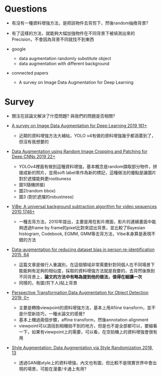 # Questions
* 有沒有一種資料增強方法，是把該物件去背剪下，然後random抽換背景?
* 有了這樣的方法，就能夠大幅加強物件在不同背景下被偵測出來的Precision，不會因為背景不同就找不到東西

* google
  * data augmentation randomly substitute object
  * data augmentation with different background

* connected papers
  * A survey on Image Data Augmentation for Deep Learning 

# Survey
* 關注在該論文解決了什麼問題? 與我們的問題是否相關?

* [A survey on Image Data Augmentation for Deep Learning 2019 161+](https://link.springer.com/article/10.1186/s40537-019-0197-0)
  * 近期的資料增強方法大補帖，YOLO v4有做的資料增強幾乎都涵蓋到了，但沒有我想要的

* [Data Augmentation using Random Image Cropping
and Patching for Deep CNNs 2019 22+](https://arxiv.org/pdf/1811.09030.pdf)

  * YOLOv4裡面有做到這種資料增強，基本概念是random擷取部分物件，拼接成新的照片，並用soft label來作為新的標記，這種做法的優點是讓圖片對於遮擋能夠更rostbuness
  * 圖1(隨機拼接)
  * 圖2(random bbox)
  * 圖3 (對於遮擋的robustness)

* [ViBe: A universal background subtraction algorithm
for video sequences 2010 1746+](https://orbi.uliege.be/bitstream/2268/145853/1/Barnich2011ViBe.pdf)
  * 一種去背方法，2010年提出，主要是用在影片裡面，影片的連續畫面中能夠透過frame by frame的pixel比對來認出背景，並比較了Bayesian histogram, Codebook, EGMM, GMM等去背方法，Vibe本身算是表現不錯的方法

* [Data-augmentation for reducing dataset bias in person re-identification 2015, 64](https://sci-hub.tw/10.1109/avss.2015.7301739)
  * 這篇文章是做行人重識別，在這個領域非常需要針對同個人在不同場景下能能夠有足夠的相似度，採取的資料增強方法就是我要的，去背然後換到不同背景上，**論文的方法中有略為提到他的做法，值得在細讀一次**
  * 同樣的，有圖(剪下人)貼上背景

* [Perspective Transformation Data Augmentation for Object Detection 2019, 0+](https://ieeexplore.ieee.org/document/8943416)
  * 主要是轉換viewpoint的資料增強方法，基本上用Afiine transform，並不是什麼新技巧，一種水論文的感覺?
  * 基本上機過兩個步驟，affine transform，然後annotation alignment
  * viewpoint可以涵括到相機拍不到的地方，但是也不是全部都可以，要細看一下，如果有viewpoint上的需要，可以看，在空拍機上的資料增強會很有用

* [Style Augmentation: Data Augmentation via Style
Randomization 2018, 13](https://arxiv.org/pdf/1809.05375.pdf)
    * 透過GAN做style上的資料增強，內文也有圖，但比較不是現實世界中會出現的場景，可能在漫畫/卡通上有用?